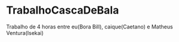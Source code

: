 # TrabalhoCascaDeBala
Trabalho de 4 horas entre eu(Bora Bill), caique(Caetano) e Matheus Ventura(Isekai)
